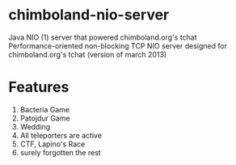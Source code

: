 # chimboland-nio-server
Java NIO (1) server that powered chimboland.org's tchat<br />
Performance-oriented non-blocking TCP NIO server designed for chimboland.org's tchat (version of march 2013)<br />
# Features
1. Bacteria Game
2. Patojdur Game
3. Wedding
4. All teleporters are active
5. CTF, Lapino's Race
6. surely forgotten the rest